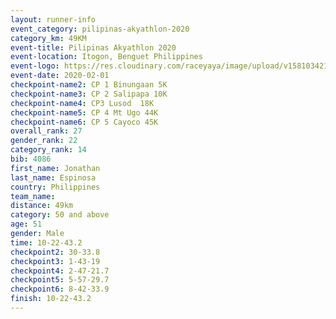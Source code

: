 ```yaml
--- 
layout: runner-info 
event_category: pilipinas-akyathlon-2020 
category_km: 49KM 
event-title: Pilipinas Akyathlon 2020 
event-location: Itogon, Benguet Philippines 
event-logo: https://res.cloudinary.com/raceyaya/image/upload/v1581034212/logo/ph-akyathlon_ldmu3f.png 
event-date: 2020-02-01 
checkpoint-name2: CP 1 Binungaan 5K 
checkpoint-name3: CP 2 Salipapa 10K 
checkpoint-name4: CP3 Lusod  18K 
checkpoint-name5: CP 4 Mt Ugo 44K 
checkpoint-name6: CP 5 Cayoco 45K 
overall_rank: 27
gender_rank: 22
category_rank: 14
bib: 4086
first_name: Jonathan 
last_name: Espinosa
country: Philippines
team_name: 
distance: 49km
category: 50 and above
age: 51
gender: Male
time: 10-22-43.2
checkpoint2: 30-33.8
checkpoint3: 1-43-19
checkpoint4: 2-47-21.7
checkpoint5: 5-57-29.7
checkpoint6: 8-42-33.9
finish: 10-22-43.2
--- 
```

